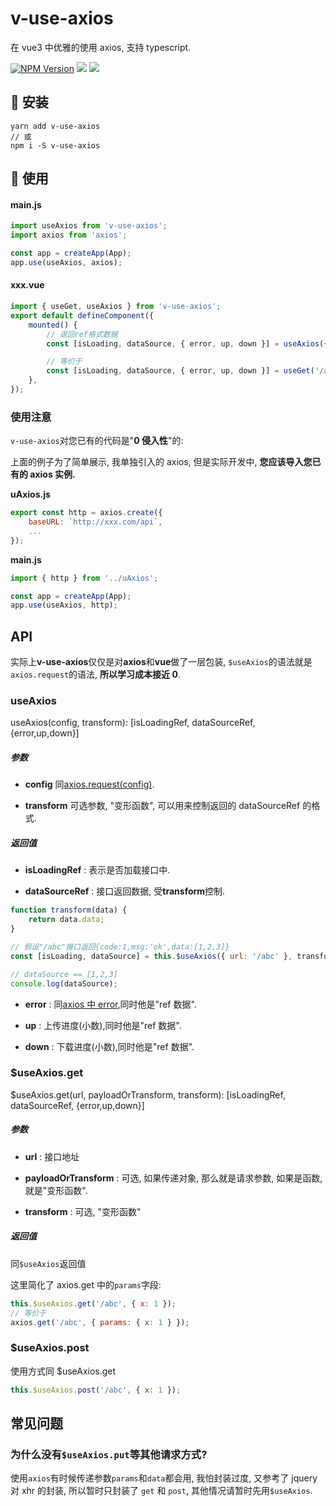 # v-use-axios

在 vue3 中优雅的使用 axios, 支持 typescript.

[![NPM Version][npm-image]][npm-url] <img src="https://img.shields.io/badge/-typescript-blue"/> <img src="https://img.shields.io/badge/-Vue3-green"/>

[npm-image]: https://badgen.net/npm/v/v-use-axios
[npm-url]: https://npmjs.org/package/v-use-axios

## 🚀 安装

```
yarn add v-use-axios
// 或
npm i -S v-use-axios
```

## 🍕 使用

#### main.js

```javascript
import useAxios from 'v-use-axios';
import axios from 'axios';

const app = createApp(App);
app.use(useAxios, axios);
```

#### xxx.vue

```javascript
import { useGet, useAxios } from 'v-use-axios';
export default defineComponent({
    mounted() {
        // 返回ref格式数据
        const [isLoading, dataSource, { error, up, down }] = useAxios({ url: '/abc' });

        // 等价于
        const [isLoading, dataSource, { error, up, down }] = useGet('/abc');
    },
});
```

### 使用注意

`v-use-axios`对您已有的代码是"**0 侵入性**"的:

上面的例子为了简单展示, 我单独引入的 axios, 但是实际开发中, **您应该导入您已有的 axios 实例.**

**uAxios.js**

```javascript
export const http = axios.create({
    baseURL: `http://xxx.com/api`,
    ...
});
```

**main.js**

```javascript
import { http } from '../uAxios';

const app = createApp(App);
app.use(useAxios, http);
```

## API

实际上**v-use-axios**仅仅是对**axios**和**vue**做了一层包装, `$useAxios`的语法就是`axios.request`的语法, **所以学习成本接近 0**.

### useAxios

useAxios(config, transform): [isLoadingRef, dataSourceRef, {error,up,down}]

##### 参数

-   **config**
    同[axios.request(config)](https://github.com/axios/axios#request-config).

-   **transform**
    可选参数, "变形函数", 可以用来控制返回的 dataSourceRef 的格式.

##### 返回值

-   **isLoadingRef** : 表示是否加载接口中.

-   **dataSourceRef** : 接口返回数据, 受**transform**控制.

```javascript
function transform(data) {
    return data.data;
}

// 假设"/abc"接口返回{code:1,msg:'ok',data:[1,2,3]}
const [isLoading, dataSource] = this.$useAxios({ url: '/abc' }, transform);

// dataSource == [1,2,3]
console.log(dataSource);
```

-   **error** : 同[axios 中 error](https://github.com/axios/axios#handling-errors),同时他是"ref 数据".

-   **up** : 上传进度(小数),同时他是"ref 数据".

-   **down** : 下载进度(小数),同时他是"ref 数据".

### $useAxios.get

$useAxios.get(url, payloadOrTransform, transform): [isLoadingRef, dataSourceRef, {error,up,down}]

##### 参数

-   **url** : 接口地址

-   **payloadOrTransform** : 可选, 如果传递对象, 那么就是请求参数, 如果是函数, 就是"变形函数".

-   **transform** : 可选, "变形函数"

##### 返回值

同`$useAxios`返回值

这里简化了 axios.get 中的`params`字段:

```javascript
this.$useAxios.get('/abc', { x: 1 });
// 等价于
axios.get('/abc', { params: { x: 1 } });
```

### $useAxios.post

使用方式同 $useAxios.get

```javascript
this.$useAxios.post('/abc', { x: 1 });
```

## 常见问题

### 为什么没有`$useAxios.put`等其他请求方式?

使用`axios`有时候传递参数`params`和`data`都会用, 我怕封装过度, 又参考了 jquery 对 xhr 的封装, 所以暂时只封装了 `get` 和 `post`, 其他情况请暂时先用`$useAxios`.
